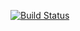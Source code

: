 [![Build Status](https://travis-ci.com/anton-3003/hangman2.svg?branch=main)](https://travis-ci.com/anton-3003/hangman2)
